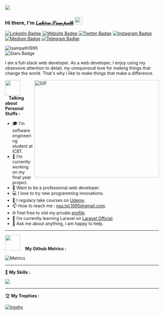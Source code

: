 <img src="https://66.media.tumblr.com/b7444a7cd660d7455bd5515e61249c19/tumblr_mm4tgb8cJy1rfjowdo1_500.gif">

### Hi there, I'm <a href="https://lsampath1.netlify.app" target="_blank">𝐿𝒶𝒽𝒾𝓇𝓊 𝒮𝒶𝓂𝓅𝒶𝓉𝒽</a> <img src="https://media.giphy.com/media/hvRJCLFzcasrR4ia7z/giphy.gif" width="25px">

[![Linkedin Badge](https://img.shields.io/badge/-LinkedIn-0e76a8?style=flat&logo=Linkedin&logoColor=white)](https://linkedin.com/in/gapur-kassym)
[![Website Badge](https://img.shields.io/badge/Website-3b5998?style=flat&logo=google-chrome&logoColor=white)](https://gkassym.netlify.app)
[![Twitter Badge](https://img.shields.io/badge/-Twitter-00acee?style=flat&logo=Twitter&logoColor=white)](https://twitter.com/GKassym)
[![Instagram Badge](https://img.shields.io/badge/-Instagram-e4405f?style=flat&logo=Instagram&logoColor=white)](https://instagram.com/gkassym/)
[![Medium Badge](https://img.shields.io/badge/medium-%2312100E.svg?&style=flat&logo=medium&logoColor=white)](https://gapur-kassym.medium.com/)
[![Telegram Badge](https://img.shields.io/badge/-Telegram-0088cc?style=flat&logo=Telegram&logoColor=white)](https://t.me/GKassym)

[](https://visitor-badge.glitch.me/badge?page_id=lsampath1995.lsampath1995) <img src="https://komarev.com/ghpvc/?username=lsampath1995" alt="lsampath1995" />  
<a href="https://github.com/lsampath1995/awesome-github-profile-readme/issues"></a> <img src="https://img.shields.io/github/stars/lsampath1995" alt="Stars Badge"/> 

I am a full-stack web developer. As a web developer, I enjoy using my obsessive attention to detail, my unequivocal love for making things that change the world. That's why I like to make things that make a difference.

<img align="right" alt="GIF" src="https://github.com/Gapur/Gapur/blob/master/coding.gif?raw=true" width="408" height="318" />
  

<img src="https://camo.githubusercontent.com/40dff491d4e8123af55298ef908faedb66c463e5/68747470733a2f2f6d656469612e67697068792e636f6d2f6d656469612f57556c706c634d704f43456d5447427442572f67697068792e676966" width="50"> &nbsp;&nbsp;&nbsp;**Talking about Personal Stuffs :**

- 🎓 I’m software engineering student at ICBT.
- 📔 I’m currently working on my final year project.
- 🎯 Want to be a professional web developer.
- 💻 I love to try new programming innovations.
- 📝 I regulary take courses on [Udemy](https://www.udemy.com/).
- 📫 How to reach me : nsa.tst.1995@gmail.com.
- 🌐 Feel free to vist my private [profile](https://lsampath1.netlify.app).
- 🚀 I’m currently learning Laravel on [Laravel Official](https://laravel.com/).
- 💬 Ask me about anything, I am happy to help.

<hr>

<img src="https://media.giphy.com/media/VgCDAzcKvsR6OM0uWg/giphy.gif" width="50"> &nbsp;&nbsp;&nbsp;**My Github Metrics :**

![Metrics](https://metrics.lecoq.io/lsampath1995?template=classic&base.header=0&isocalendar=1&achievements=1&isocalendar.duration=full-year&achievements.threshold=C&achievements.secrets=true&achievements.display=compact&achievements.limit=0&config.timezone=Asia%2FColombo)

<hr>

 👑 **My Skills :**
 
<p align="left">
  <img src="https://andyruwruw.vercel.app/api/skills">
</p>

<hr>

🏆 **My Trophies :**

[![trophy](https://github-profile-trophy.vercel.app/?username=lsampath1995&theme=onelight&row=1&column=7)](https://github.com/ryo-ma/github-profile-trophy)
